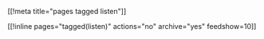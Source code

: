 [[!meta title="pages tagged listen"]]

[[!inline pages="tagged(listen)" actions="no" archive="yes"
feedshow=10]]
